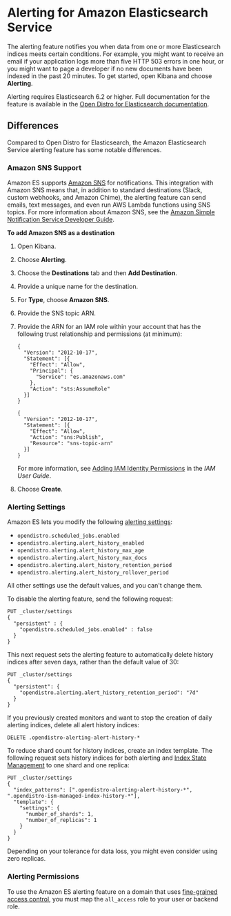 # Alerting for Amazon Elasticsearch Service<a name="alerting"></a>

The alerting feature notifies you when data from one or more Elasticsearch indices meets certain conditions\. For example, you might want to receive an email if your application logs more than five HTTP 503 errors in one hour, or you might want to page a developer if no new documents have been indexed in the past 20 minutes\. To get started, open Kibana and choose **Alerting**\.

Alerting requires Elasticsearch 6\.2 or higher\. Full documentation for the feature is available in the [Open Distro for Elasticsearch documentation](https://opendistro.github.io/for-elasticsearch-docs/docs/alerting/)\.

## Differences<a name="alerting-diff"></a>

Compared to Open Distro for Elasticsearch, the Amazon Elasticsearch Service alerting feature has some notable differences\.

### Amazon SNS Support<a name="alerting-diff-sns"></a>

Amazon ES supports [Amazon SNS](https://aws.amazon.com/sns/) for notifications\. This integration with Amazon SNS means that, in addition to standard destinations \(Slack, custom webhooks, and Amazon Chime\), the alerting feature can send emails, text messages, and even run AWS Lambda functions using SNS topics\. For more information about Amazon SNS, see the [Amazon Simple Notification Service Developer Guide](https://docs.aws.amazon.com/sns/latest/dg/)\.

**To add Amazon SNS as a destination**

1. Open Kibana\.

1. Choose **Alerting**\.

1. Choose the **Destinations** tab and then **Add Destination**\.

1. Provide a unique name for the destination\.

1. For **Type**, choose **Amazon SNS**\.

1. Provide the SNS topic ARN\.

1. Provide the ARN for an IAM role within your account that has the following trust relationship and permissions \(at minimum\):

   ```
   {
     "Version": "2012-10-17",
     "Statement": [{
       "Effect": "Allow",
       "Principal": {
         "Service": "es.amazonaws.com"
       },
       "Action": "sts:AssumeRole"
     }]
   }
   ```

   ```
   {
     "Version": "2012-10-17",
     "Statement": [{
       "Effect": "Allow",
       "Action": "sns:Publish",
       "Resource": "sns-topic-arn"
     }]
   }
   ```

   For more information, see [Adding IAM Identity Permissions](https://docs.aws.amazon.com/IAM/latest/UserGuide/access_policies_manage-attach-detach.html#add-policies-console) in the *IAM User Guide*\.

1. Choose **Create**\.

### Alerting Settings<a name="alerting-diff-settings"></a>

Amazon ES lets you modify the following [alerting settings](https://opendistro.github.io/for-elasticsearch-docs/docs/alerting/settings/#alerting-settings):
+ `opendistro.scheduled_jobs.enabled`
+ `opendistro.alerting.alert_history_enabled`
+ `opendistro.alerting.alert_history_max_age`
+ `opendistro.alerting.alert_history_max_docs`
+ `opendistro.alerting.alert_history_retention_period`
+ `opendistro.alerting.alert_history_rollover_period`

All other settings use the default values, and you can't change them\.

To disable the alerting feature, send the following request:

```
PUT _cluster/settings
{
  "persistent" : {
    "opendistro.scheduled_jobs.enabled" : false
  }
}
```

This next request sets the alerting feature to automatically delete history indices after seven days, rather than the default value of 30:

```
PUT _cluster/settings
{
  "persistent": {
    "opendistro.alerting.alert_history_retention_period": "7d"
  }
}
```

If you previously created monitors and want to stop the creation of daily alerting indices, delete all alert history indices:

```
DELETE .opendistro-alerting-alert-history-*
```

To reduce shard count for history indices, create an index template\. The following request sets history indices for both alerting and [Index State Management](ism.md) to one shard and one replica:

```
PUT _cluster/settings
{
  "index_patterns": [".opendistro-alerting-alert-history-*", ".opendistro-ism-managed-index-history-*"],
  "template": {
    "settings": {
      "number_of_shards": 1,
      "number_of_replicas": 1
    }
  }
}
```

Depending on your tolerance for data loss, you might even consider using zero replicas\.

### Alerting Permissions<a name="alerting-diff-perms"></a>

To use the Amazon ES alerting feature on a domain that uses [fine\-grained access control](fgac.md), you must map the `all_access` role to your user or backend role\.